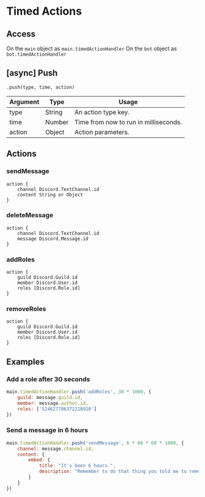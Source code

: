 # Timed Actions

## Access
On the `main` object as `main.timedActionHandler`
On the `bot` object as `bot.timedActionHandler`

## [async] Push
`.push(type, time, action)`

| Argument | Type   | Usage                                 |
|----------|--------|---------------------------------------|
| type     | String | An action type key.                   |
| time     | Number | Time from now to run in milliseconds. |
| action   | Object | Action parameters.                    |

## Actions

### sendMessage
```
action {
    channel Discord.TextChannel.id
    content String or Object
}
```

### deleteMessage
```
action {
    channel Discord.TextChannel.id
    message Discord.Message.id
}
```

### addRoles
```
action {
    guild Discord.Guild.id
    member Discord.User.id
    roles [Discord.Role.id]
}
```

### removeRoles
```
action {
    guild Discord.Guild.id
    member Discord.User.id
    roles [Discord.Role.id]
}
```

## Examples

### Add a role after 30 seconds
```js
main.timedActionHandler.push('addRoles', 30 * 1000, {
    guild: message.guild.id,
    member: message.author.id,
    roles: ['524627786372218910']
})
```

### Send a message in 6 hours
```js
main.timedActionHandler.push('sendMessage', 6 * 60 * 60 * 1000, {
    channel: message.channel.id,
    content: {
        embed: {
            title: "It's been 6 hours.",
            description: "Remember to do that thing you told me to remember!"
        }
    }
})
```
